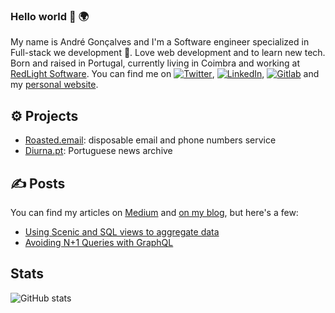 ### Hello world 👋 🌍

My name is André Gonçalves and I'm a Software engineer specialized in Full-stack we development 🚀. Love web development and to learn new tech. Born and raised in Portugal, currently living in Coimbra and working at [RedLight Software][4]. You can find me on [![Twitter][1.2]][1], [![LinkedIn][3.2]][3], [![Gitlab][4.2]][8] and my [personal website][5].

## ⚙️ Projects

- [Roasted.email][10]: disposable email and phone numbers service
- [Diurna.pt][11]: Portuguese news archive

## ✍️ Posts

You can find my articles on [Medium][6] and [on my blog][5], but here's a few:

- [Using Scenic and SQL views to aggregate data][7]
- [Avoiding N+1 Queries with GraphQL][9]


## Stats
<!-- ![Top Languages stats](https://github-readme-stats.vercel.app/api/top-langs/?username=jonioliveira&show_icons=true) --> 
![GitHub stats](https://github-readme-stats.vercel.app/api?username=andrepcg&show_icons=true)  

<!-- links to social media icons -->

<!-- icons with padding -->

[1.1]: http://i.imgur.com/tXSoThF.png (twitter icon with padding)
[2.1]: http://i.imgur.com/0o48UoR.png (github icon with padding)

<!-- icons without padding -->

[1.2]: http://i.imgur.com/wWzX9uB.png (twitter icon without padding)
[2.2]: http://i.imgur.com/9I6NRUm.png (github icon without padding)
[3.2]: https://raw.githubusercontent.com/MartinHeinz/MartinHeinz/master/linkedin-3-16.png (LinkedIn icon without padding)
[4.2]: https://i.imgur.com/zOdR1AA.png (gitlab without padding)


<!-- links to your social media accounts -->

[1]: https://twitter.com/andrepcg
[2]: https://github.com/andrepcg
[3]: https://www.linkedin.com/in/andrepcg/
[4]: https://weareredlight.com
[5]: https://andrepcg.top
[6]: https://medium.com/@andrepcg
[7]: https://andrepcg.top/using-scenic-and-sql-views-to-aggregate-data/
[8]: https://gitlab.com/andrepcg
[9]: https://docs.google.com/presentation/d/198W0F1ZYDM_tDEux9QbU6GWkXngYoAWQAQZG7jX115o/edit?usp=sharing
[10]: https://roasted.email
[11]: https://diurna.pt

<!-- Resources -->
<!-- Icons: https://simpleicons.org/ -->
<!-- GitHub Stats: https://github.com/anuraghazra/github-readme-stats -->
<!-- Emojis: https://emojipedia.org/emoji/ -->
<!-- HTML Emojis: https://www.fileformat.info/index.htm -->
<!-- Shields: https://shields.io/ -->
<!-- Awesome GitHub Profile README: https://github.com/abhisheknaiidu/awesome-github-profile-readme -->
